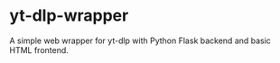# yt-dlp-wrapper
A simple web wrapper for yt-dlp with Python Flask backend and basic HTML frontend.
